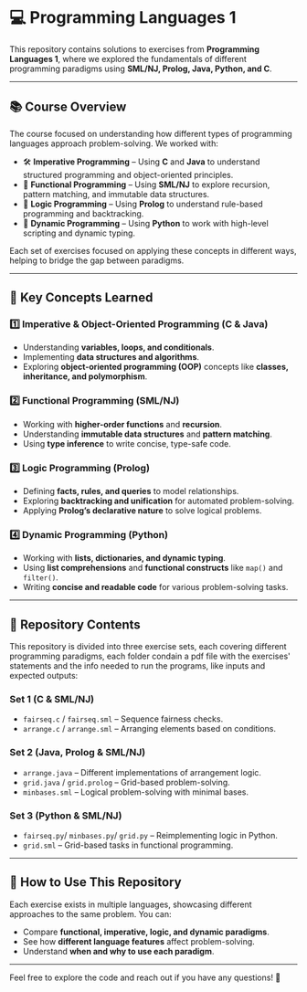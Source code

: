 # 💻 Programming Languages 1  

This repository contains solutions to exercises from **Programming Languages 1**, where we explored the fundamentals of different programming paradigms using **SML/NJ, Prolog, Java, Python, and C**.  

---

## 📚 Course Overview  

The course focused on understanding how different types of programming languages approach problem-solving. We worked with:  

- 🛠️ **Imperative Programming** – Using **C** and **Java** to understand structured programming and object-oriented principles.  
- 🔢 **Functional Programming** – Using **SML/NJ** to explore recursion, pattern matching, and immutable data structures.  
- 🤖 **Logic Programming** – Using **Prolog** to understand rule-based programming and backtracking.  
- 🐍 **Dynamic Programming** – Using **Python** to work with high-level scripting and dynamic typing.  

Each set of exercises focused on applying these concepts in different ways, helping to bridge the gap between paradigms.  

---

## 🔑 Key Concepts Learned  

### 1️⃣ **Imperative & Object-Oriented Programming (C & Java)**  
- Understanding **variables, loops, and conditionals**.  
- Implementing **data structures and algorithms**.  
- Exploring **object-oriented programming (OOP)** concepts like **classes, inheritance, and polymorphism**.  

### 2️⃣ **Functional Programming (SML/NJ)**  
- Working with **higher-order functions** and **recursion**.  
- Understanding **immutable data structures** and **pattern matching**.  
- Using **type inference** to write concise, type-safe code.  

### 3️⃣ **Logic Programming (Prolog)**  
- Defining **facts, rules, and queries** to model relationships.  
- Exploring **backtracking and unification** for automated problem-solving.  
- Applying **Prolog’s declarative nature** to solve logical problems.  

### 4️⃣ **Dynamic Programming (Python)**  
- Working with **lists, dictionaries, and dynamic typing**.  
- Using **list comprehensions** and **functional constructs** like `map()` and `filter()`.  
- Writing **concise and readable code** for various problem-solving tasks.  

---

## 📂 Repository Contents  

This repository is divided into three exercise sets, each covering different programming paradigms, each folder condain a pdf file with the exercises' statements and the info needed to run the programs, like inputs and expected outputs:  

### **Set 1 (C & SML/NJ)**  
- `fairseq.c` / `fairseq.sml` – Sequence fairness checks.  
- `arrange.c` / `arrange.sml` – Arranging elements based on conditions.  

### **Set 2 (Java, Prolog & SML/NJ)**  
- `arrange.java`  – Different implementations of arrangement logic.  
- `grid.java` / `grid.prolog` – Grid-based problem-solving.  
- `minbases.sml` – Logical problem-solving with minimal bases.  

### **Set 3 (Python & SML/NJ)**  
- `fairseq.py`/ `minbases.py`/ `grid.py`  – Reimplementing logic in Python.  
- `grid.sml` – Grid-based tasks in functional programming.  

---

## 🚀 How to Use This Repository  

Each exercise exists in multiple languages, showcasing different approaches to the same problem. You can:  
- Compare **functional, imperative, logic, and dynamic paradigms**.  
- See how **different language features** affect problem-solving.  
- Understand **when and why to use each paradigm**.  

---

Feel free to explore the code and reach out if you have any questions! 🚀  
